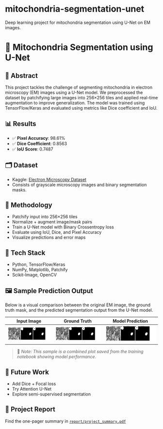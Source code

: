 # mitochondria-segmentation-unet
Deep learning project for mitochondria segmentation using U-Net on EM images.
# 🧬 Mitochondria Segmentation using U-Net

## 🧠 Abstract
This project tackles the challenge of segmenting mitochondria in electron microscopy (EM) images using a U-Net model. We preprocessed the dataset by patchifying large images into 256×256 tiles and applied real-time augmentation to improve generalization. The model was trained using TensorFlow/Keras and evaluated using metrics like Dice coefficient and IoU.

## 📊 Results
- ✅ **Pixel Accuracy**: 98.61%
- ✅ **Dice Coefficient**: 0.8563
- ✅ **IoU Score**: 0.7487

## 🗂️ Dataset
- Kaggle: [Electron Microscopy Dataset](https://www.kaggle.com/datasets/)
- Consists of grayscale microscopy images and binary segmentation masks.

## 🧪 Methodology
- Patchify input into 256×256 tiles
- Normalize + augment image/mask pairs
- Train a U-Net model with Binary Crossentropy loss
- Evaluate using IoU, Dice, and Pixel Accuracy
- Visualize predictions and error maps

## 🧰 Tech Stack
- Python, TensorFlow/Keras
- NumPy, Matplotlib, Patchify
- Scikit-Image, OpenCV

## 🖼️ Sample Prediction Output

Below is a visual comparison between the original EM image, the ground truth mask, and the predicted segmentation output from the U-Net model.

| Input Image | Ground Truth | Model Prediction |
|-------------|--------------|------------------|
| ![Input](results/sample_preds/sample1.png) | ![GT](results/sample_preds/sample1.png) | ![Prediction](results/sample_preds/sample1.png) |

> 📌 *Note: This sample is a combined plot saved from the training notebook showing model performance.*


## 📝 Future Work
- Add Dice + Focal loss
- Try Attention U-Net
- Explore semi-supervised segmentation

## 📄 Project Report
Find the one-pager summary in [`report/project_summary.pdf`](report/project_summary.pdf)
